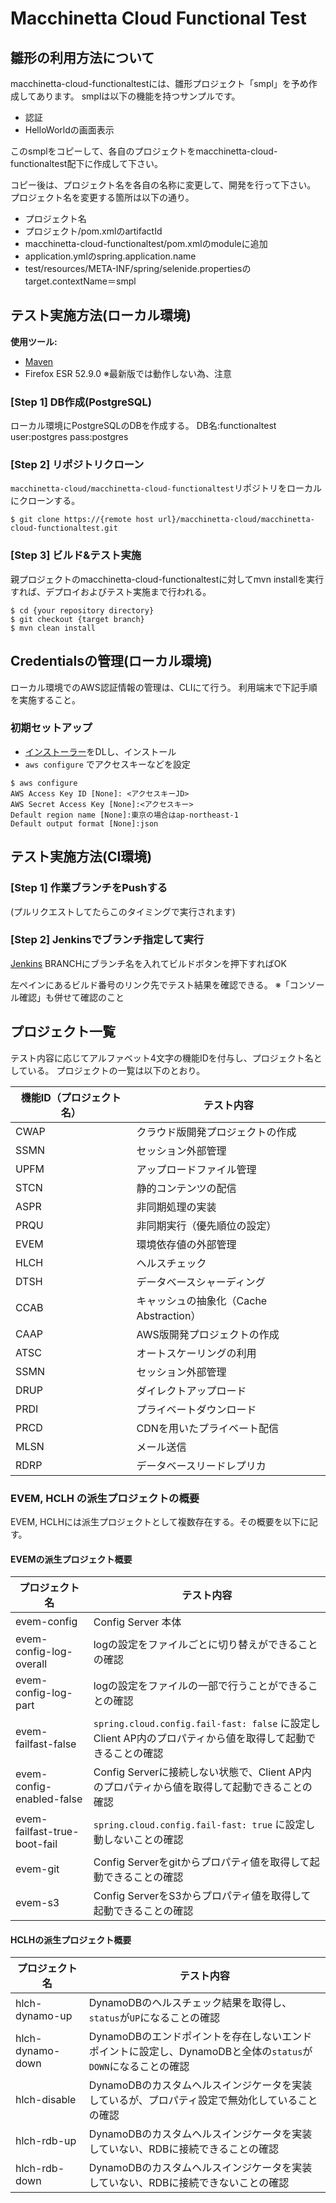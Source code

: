 # Macchinetta Cloud Functional Test

## 雛形の利用方法について
macchinetta-cloud-functionaltestには、雛形プロジェクト「smpl」を予め作成してあります。
smplは以下の機能を持つサンプルです。
- 認証
- HelloWorldの画面表示

このsmplをコピーして、各自のプロジェクトをmacchinetta-cloud-functionaltest配下に作成して下さい。

コピー後は、プロジェクト名を各自の名称に変更して、開発を行って下さい。
プロジェクト名を変更する箇所は以下の通り。
- プロジェクト名
- プロジェクト/pom.xmlのartifactId
- macchinetta-cloud-functionaltest/pom.xmlのmoduleに追加
- application.ymlのspring.application.name
- test/resources/META-INF/spring/selenide.propertiesのtarget.contextName＝smpl

## テスト実施方法(ローカル環境)

**使用ツール:**

* [Maven](https://maven.apache.org/download.cgi)
* Firefox ESR 52.9.0 ※最新版では動作しない為、注意

### [Step 1] DB作成(PostgreSQL)

ローカル環境にPostgreSQLのDBを作成する。
DB名:functionaltest
user:postgres
pass:postgres

### [Step 2] リポジトリクローン
`macchinetta-cloud/macchinetta-cloud-functionaltest`リポジトリをローカルにクローンする。

```console
$ git clone https://{remote host url}/macchinetta-cloud/macchinetta-cloud-functionaltest.git
```

### [Step 3] ビルド&テスト実施
親プロジェクトのmacchinetta-cloud-functionaltestに対してmvn installを実行すれば、デプロイおよびテスト実施まで行われる。

```console
$ cd {your repository directory}
$ git checkout {target branch}
$ mvn clean install
```

## Credentialsの管理(ローカル環境)
ローカル環境でのAWS認証情報の管理は、CLIにて行う。
利用端末で下記手順を実施すること。

### 初期セットアップ
* [インストーラー](https://aws.amazon.com/jp/cli/)をDLし、インストール
* ``aws configure`` でアクセスキーなどを設定

```console
$ aws configure
AWS Access Key ID [None]: <アクセスキーJD>
AWS Secret Access Key [None]:<アクセスキー>
Default region name [None]:東京の場合はap-northeast-1
Default output format [None]:json
```

## テスト実施方法(CI環境)

### [Step 1] 作業ブランチをPushする
(プルリクエストしてたらこのタイミングで実行されます)

### [Step 2] Jenkinsでブランチ指定して実行

[Jenkins](https://xxxxxx.ap-northeast-1.elb.amazonaws.com/jenkins/job/macchinetta-cloud-functionaltest/build?delay=0sec)
BRANCHにブランチ名を入れてビルドボタンを押下すればOK

左ペインにあるビルド番号のリンク先でテスト結果を確認できる。
※「コンソール確認」も併せて確認のこと

## プロジェクト一覧
テスト内容に応じてアルファベット4文字の機能IDを付与し、プロジェクト名としている。
プロジェクトの一覧は以下のとおり。

|機能ID（プロジェクト名） | テスト内容 |
|------|----|
| CWAP | クラウド版開発プロジェクトの作成 |
| SSMN | セッション外部管理 |
| UPFM | アップロードファイル管理 |
| STCN | 静的コンテンツの配信 |
| ASPR | 非同期処理の実装 |
| PRQU | 非同期実行（優先順位の設定） |
| EVEM | 環境依存値の外部管理 |
| HLCH | ヘルスチェック |
| DTSH | データベースシャーディング |
| CCAB | キャッシュの抽象化（Cache Abstraction） |
| CAAP | AWS版開発プロジェクトの作成 |
| ATSC | オートスケーリングの利用 |
| SSMN | セッション外部管理 |
| DRUP | ダイレクトアップロード |
| PRDI | プライベートダウンロード |
| PRCD | CDNを用いたプライベート配信 |
| MLSN | メール送信 |
| RDRP | データベースリードレプリカ |

### EVEM, HCLH の派生プロジェクトの概要

EVEM, HCLHには派生プロジェクトとして複数存在する。その概要を以下に記す。

#### EVEMの派生プロジェクト概要

|プロジェクト名 | テスト内容 |
|------|----|
| evem-config | Config Server 本体 |
| evem-config-log-overall | logの設定をファイルごとに切り替えができることの確認 |
| evem-config-log-part | logの設定をファイルの一部で行うことができることの確認 |
| evem-failfast-false | `spring.cloud.config.fail-fast: false` に設定しClient AP内のプロパティから値を取得して起動できることの確認 |
| evem-config-enabled-false | Config Serverに接続しない状態で、Client AP内のプロパティから値を取得して起動できることの確認 |
| evem-failfast-true-boot-fail | `spring.cloud.config.fail-fast: true` に設定し動しないことの確認 |
| evem-git | Config Serverをgitからプロパティ値を取得して起動できることの確認 |
| evem-s3 | Config ServerをS3からプロパティ値を取得して起動できることの確認 |


#### HCLHの派生プロジェクト概要

|プロジェクト名 | テスト内容 |
|------|----|
| hlch-dynamo-up | DynamoDBのヘルスチェック結果を取得し、`status`が`UP`になることの確認 |
| hlch-dynamo-down | DynamoDBのエンドポイントを存在しないエンドポイントに設定し、DynamoDBと全体の`status`が`DOWN`になることの確認 |
| hlch-disable | DynamoDBのカスタムヘルスインジケータを実装しているが、プロパティ設定で無効化していることの確認 |
| hlch-rdb-up | DynamoDBのカスタムヘルスインジケータを実装していない、RDBに接続できることの確認 |
| hlch-rdb-down | DynamoDBのカスタムヘルスインジケータを実装していない、RDBに接続できないことの確認 |

